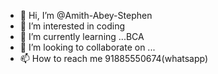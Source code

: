 - 👋 Hi, I’m @Amith-Abey-Stephen
- 👀 I’m interested in coding
- 🌱 I’m currently learning ...BCA
- 💞️ I’m looking to collaborate on ...
- 📫 How to reach me 91885550674(whatsapp)

<!---
Amith-Abey-Stephen/Amith-Abey-Stephen is a ✨ special ✨ repository because its `README.md` (this file) appears on your GitHub profile.
You can click the Preview link to take a look at your changes.
--->
